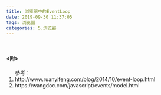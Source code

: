 ```yaml
---
title: 浏览器中的EventLoop
date: 2019-09-30 11:37:05
tags: 浏览器
categories: 5.浏览器
---
```


<h4 style="margin-top:50px;"><附></h4>
<ol>参考：
  <li>http://www.ruanyifeng.com/blog/2014/10/event-loop.html</li>
  <li>https://wangdoc.com/javascript/events/model.html</li>
</ol>
